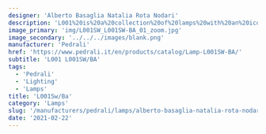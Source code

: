 ```yaml
---
designer: 'Alberto Basaglia Natalia Rota Nodari'
description: 'L001%20is%20a%20collection%20of%20lamps%20with%20an%20iconic%20design%20consisting%20of%20elements%20capable%20of%20creating%20different%20combinations.%20Suspension%20lamp%20with%20two%20injection%20moulded%20polycarbonate%20diffusers%20in%20different%20sizes.'
image_primary: 'img/L001SW_L001SW-BA_01_zoom.jpg'
image_secondary: '../../../images/blank.png'
manufacturer: 'Pedrali'
href: 'https://www.pedrali.it/en/products/catalog/Lamp-L001SW-BA/'
subtitle: 'L001 L001SW/BA'
tags:
  - 'Pedrali'
  - 'Lighting'
  - 'Lamps'
title: 'L001Sw/Ba'
category: 'Lamps'
slug: '/manufacturers/pedrali/lamps/alberto-basaglia-natalia-rota-nodari-l-001-sw-ba'
date: '2021-02-22'
---
```

